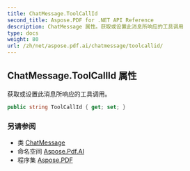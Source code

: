```yaml
---
title: ChatMessage.ToolCallId
second_title: Aspose.PDF for .NET API Reference
description: ChatMessage 属性。获取或设置此消息所响应的工具调用
type: docs
weight: 80
url: /zh/net/aspose.pdf.ai/chatmessage/toolcallid/
---
```

## ChatMessage.ToolCallId 属性

获取或设置此消息所响应的工具调用。

```csharp
public string ToolCallId { get; set; }
```

### 另请参阅

* 类 [ChatMessage](../)
* 命名空间 [Aspose.Pdf.AI](../../../aspose.pdf.ai/)
* 程序集 [Aspose.PDF](../../../)